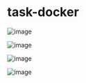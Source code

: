 # task-docker

![image](https://github.com/user-attachments/assets/7bcd517a-6462-48e0-8d86-4495a5830efc)

![image](https://github.com/user-attachments/assets/a972115d-d188-4a38-80cc-657146cd967c)

![image](https://github.com/user-attachments/assets/a65e9d9b-d1c7-4904-acbe-85e3f5b4bf5d)

![image](https://github.com/user-attachments/assets/45b2dc51-47e4-4a05-b732-92ebf5dc5210)
